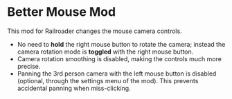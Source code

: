 ﻿# Better Mouse Mod

This mod for Railroader changes the mouse camera controls.

- No need to **hold** the right mouse button to rotate the camera; instead the camera rotation mode is **toggled** with the right mouse button.
- Camera rotation smoothing is disabled, making the controls much more precise.
- Panning the 3rd person camera with the left mouse button is disabled (optional, through the settings menu of the mod). This prevents accidental panning when miss-clicking.